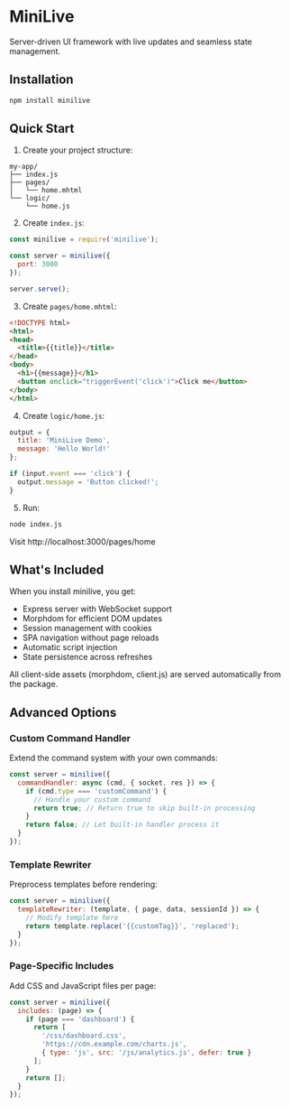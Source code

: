 # MiniLive

Server-driven UI framework with live updates and seamless state management.

## Installation

```bash
npm install minilive
```

## Quick Start

1. Create your project structure:
```
my-app/
├── index.js
├── pages/
│   └── home.mhtml
└── logic/
    └── home.js
```

2. Create `index.js`:
```javascript
const minilive = require('minilive');

const server = minilive({
  port: 3000
});

server.serve();
```

3. Create `pages/home.mhtml`:
```html
<!DOCTYPE html>
<html>
<head>
  <title>{{title}}</title>
</head>
<body>
  <h1>{{message}}</h1>
  <button onclick="triggerEvent('click')">Click me</button>
</body>
</html>
```

4. Create `logic/home.js`:
```javascript
output = {
  title: 'MiniLive Demo',
  message: 'Hello World!'
};

if (input.event === 'click') {
  output.message = 'Button clicked!';
}
```

5. Run:
```bash
node index.js
```

Visit http://localhost:3000/pages/home

## What's Included

When you install minilive, you get:
- Express server with WebSocket support
- Morphdom for efficient DOM updates
- Session management with cookies
- SPA navigation without page reloads
- Automatic script injection
- State persistence across refreshes

All client-side assets (morphdom, client.js) are served automatically from the package.

## Advanced Options

### Custom Command Handler

Extend the command system with your own commands:

```javascript
const server = minilive({
  commandHandler: async (cmd, { socket, res }) => {
    if (cmd.type === 'customCommand') {
      // Handle your custom command
      return true; // Return true to skip built-in processing
    }
    return false; // Let built-in handler process it
  }
});
```

### Template Rewriter

Preprocess templates before rendering:

```javascript
const server = minilive({
  templateRewriter: (template, { page, data, sessionId }) => {
    // Modify template here
    return template.replace('{{customTag}}', 'replaced');
  }
});
```

### Page-Specific Includes

Add CSS and JavaScript files per page:

```javascript
const server = minilive({
  includes: (page) => {
    if (page === 'dashboard') {
      return [
        '/css/dashboard.css',
        'https://cdn.example.com/charts.js',
        { type: 'js', src: '/js/analytics.js', defer: true }
      ];
    }
    return [];
  }
});
```